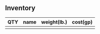 ## Inventory

| QTY | name | weight(lb.) | cost(gp) |
| --- | ---- | ----------- | -------- |
|     |      |             |          |
